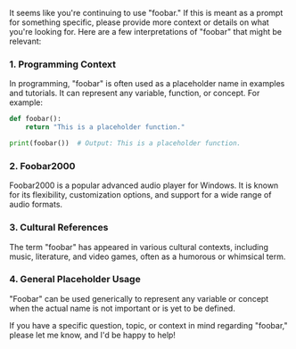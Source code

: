 It seems like you're continuing to use "foobar." If this is meant as a prompt for something specific, please provide more context or details on what you're looking for. Here are a few interpretations of "foobar" that might be relevant:

### 1. **Programming Context**
In programming, "foobar" is often used as a placeholder name in examples and tutorials. It can represent any variable, function, or concept. For example:

```python
def foobar():
    return "This is a placeholder function."

print(foobar())  # Output: This is a placeholder function.
```

### 2. **Foobar2000**
Foobar2000 is a popular advanced audio player for Windows. It is known for its flexibility, customization options, and support for a wide range of audio formats.

### 3. **Cultural References**
The term "foobar" has appeared in various cultural contexts, including music, literature, and video games, often as a humorous or whimsical term.

### 4. **General Placeholder Usage**
"Foobar" can be used generically to represent any variable or concept when the actual name is not important or is yet to be defined.

If you have a specific question, topic, or context in mind regarding "foobar," please let me know, and I'd be happy to help!
